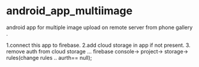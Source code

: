 # android_app_multiimage
android app for multiple image upload on remote server from phone gallery .

1.connect this app to firebase.
2.add cloud storage in app if not present.
3. remove auth from cloud storage ...
firebase console-> project-> storage-> rules(change rules .. aurth== null);


